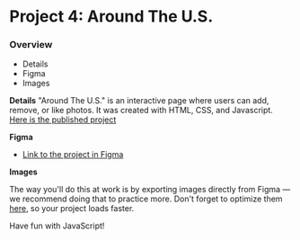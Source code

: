 # Project 4: Around The U.S.

### Overview

- Details
- Figma
- Images

**Details**
"Around The U.S." is an interactive page where users can add, remove, or like photos. It was created with HTML, CSS, and Javascript. [Here is the published project](https://julieg18.github.io/web_project_4/)

**Figma**

- [Link to the project in Figma](https://www.figma.com/file/mUgu8OSHWE0M6p6vfwmdu9/Sprint-4-Around-The-U.S.-desktop-mobile?node-id=0%3A1)

**Images**

The way you'll do this at work is by exporting images directly from Figma — we recommend doing that to practice more. Don't forget to optimize them [here](https://tinypng.com/), so your project loads faster.

Have fun with JavaScript!
